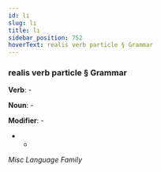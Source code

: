 ```yaml
---
id: lı
slug: lı
title: lı
sidebar_position: 752
hoverText: realis verb particle § Grammar
---
```


### realis verb particle § Grammar

**Verb**: -

**Noun**: -

**Modifier**: -

- -

*Misc Language Family*